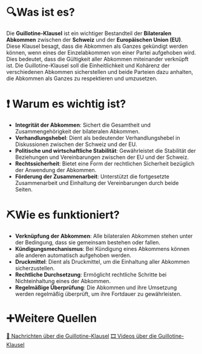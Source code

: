 # 🔍Was ist es?
Die **Guillotine-Klausel** ist ein wichtiger Bestandteil der **Bilateralen Abkommen** zwischen der **Schweiz** und der **Europäischen Union (EU)**. Diese Klausel besagt, dass die Abkommen als Ganzes gekündigt werden können, wenn eines der Einzelabkommen von einer Partei aufgehoben wird. Dies bedeutet, dass die Gültigkeit aller Abkommen miteinander verknüpft ist. Die Guillotine-Klausel soll die Einheitlichkeit und Kohärenz der verschiedenen Abkommen sicherstellen und beide Parteien dazu anhalten, die Abkommen als Ganzes zu respektieren und umzusetzen.

# ❗ Warum es wichtig ist?
- **Integrität der Abkommen**: Sichert die Gesamtheit und Zusammengehörigkeit der bilateralen Abkommen.
- **Verhandlungshebel**: Dient als bedeutender Verhandlungshebel in Diskussionen zwischen der Schweiz und der EU.
- **Politische und wirtschaftliche Stabilität**: Gewährleistet die Stabilität der Beziehungen und Vereinbarungen zwischen der EU und der Schweiz.
- **Rechtssicherheit**: Bietet eine Form der rechtlichen Sicherheit bezüglich der Anwendung der Abkommen.
- **Förderung der Zusammenarbeit**: Unterstützt die fortgesetzte Zusammenarbeit und Einhaltung der Vereinbarungen durch beide Seiten.

# ⛏Wie es funktioniert?
- **Verknüpfung der Abkommen**: Alle bilateralen Abkommen stehen unter der Bedingung, dass sie gemeinsam bestehen oder fallen.
- **Kündigungsmechanismus**: Bei Kündigung eines Abkommens können alle anderen automatisch aufgehoben werden.
- **Druckmittel**: Dient als Druckmittel, um die Einhaltung aller Abkommen sicherzustellen.
- **Rechtliche Durchsetzung**: Ermöglicht rechtliche Schritte bei Nichteinhaltung eines der Abkommen.
- **Regelmäßige Überprüfung**: Die Abkommen und ihre Umsetzung werden regelmäßig überprüft, um ihre Fortdauer zu gewährleisten.

# ➕Weitere Quellen
[📄 Nachrichten über die Guillotine-Klausel](https://www.google.com/search?q=Guillotine-Klausel&tbm=nws)
[🎞 Videos über die Guillotine-Klausel](https://www.google.com/search?q=Guillotine-Klausel&tbm=vid)